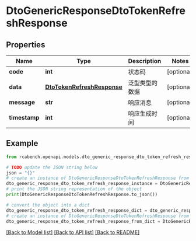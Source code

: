 # DtoGenericResponseDtoTokenRefreshResponse


## Properties

Name | Type | Description | Notes
------------ | ------------- | ------------- | -------------
**code** | **int** | 状态码 | [optional] 
**data** | [**DtoTokenRefreshResponse**](DtoTokenRefreshResponse.md) | 泛型类型的数据 | [optional] 
**message** | **str** | 响应消息 | [optional] 
**timestamp** | **int** | 响应生成时间 | [optional] 

## Example

```python
from rcabench.openapi.models.dto_generic_response_dto_token_refresh_response import DtoGenericResponseDtoTokenRefreshResponse

# TODO update the JSON string below
json = "{}"
# create an instance of DtoGenericResponseDtoTokenRefreshResponse from a JSON string
dto_generic_response_dto_token_refresh_response_instance = DtoGenericResponseDtoTokenRefreshResponse.from_json(json)
# print the JSON string representation of the object
print(DtoGenericResponseDtoTokenRefreshResponse.to_json())

# convert the object into a dict
dto_generic_response_dto_token_refresh_response_dict = dto_generic_response_dto_token_refresh_response_instance.to_dict()
# create an instance of DtoGenericResponseDtoTokenRefreshResponse from a dict
dto_generic_response_dto_token_refresh_response_from_dict = DtoGenericResponseDtoTokenRefreshResponse.from_dict(dto_generic_response_dto_token_refresh_response_dict)
```
[[Back to Model list]](../README.md#documentation-for-models) [[Back to API list]](../README.md#documentation-for-api-endpoints) [[Back to README]](../README.md)


